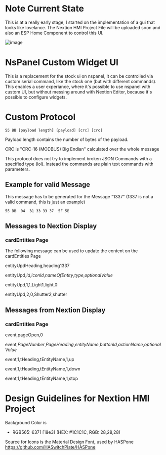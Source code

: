 # Note Current State
This is at a really early stage, I started on the implementation of a gui that looks like lovelance. The Nextion HMI Project File will be uploaded soon and also an ESP Home Component to control this UI.

![image](https://user-images.githubusercontent.com/29555657/149571247-683bd807-066a-456d-959a-025d82caa16f.png)


# NsPanel Custom Widget UI

This is a replacement for the stock ui on nspanel, it can be controlled via custom serial command, like the stock one (but with different commands). This enables a user experiance, where it's possible to use nspanel with custom UI, but without messing around with Nextion Editor, because it's possible to configure widgets.

# Custom Protocol
```
55 BB [payload length] [payload] [crc] [crc]
```

Payload length contains the number of bytes of the payload.

CRC is "CRC-16 (MODBUS) Big Endian" calculated over the whole message

This protocol does not try to implement broken JSON Commands with a specified type (lol).
Instead the commands are plain text commands with parameters.

## Example for valid Message
This message has to be generated for the Message "1337" (1337 is not a valid command, this is just an example)
```
55 BB  04  31 33 33 37  5F 5B
```
## Messages to Nextion Display

### cardEntities Page

The following message can be used to update the content on the cardEntities Page

entityUpdHeading,heading1337

entityUpd,*id*,*iconId*,*nameOfEntity*,*type*,*optionalValue*

entityUpd,1,1,Light1,light,0

entityUpd,2,0,Shutter2,shutter


## Messages from Nextion Display

### cardEntities Page

event,pageOpen,0

event,*PageNumber*,*PageHeading*,*entityName*,*buttonId*,*actionName*,*optionalValue*

event,1,tHeading,tEntityName,1,up

event,1,tHeading,tEntityName,1,down

event,1,tHeading,tEntityName,1,stop

  
# Design Guidelines for Nextion HMI Project

Background Color is 
- RGB565: 6371 [18e3] (HEX: #1C1C1C, RGB: 28,28,28)

Source for Icons is the Material Design Font, used by HASPone
https://github.com/HASwitchPlate/HASPone

